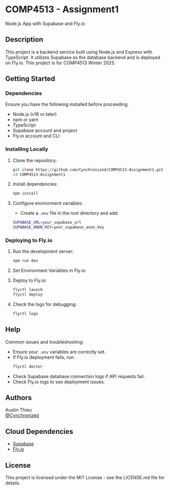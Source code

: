 # COMP4513 - Assignment1

Node.js App with Supabase and Fly.io

## Description

This project is a backend service built using Node.js and Express with TypeScript. It utilizes Supabase as the database backend and is deployed on Fly.io. This project is for COMP4513 Winter 2025.

## Getting Started

### Dependencies

Ensure you have the following installed before proceeding:

* Node.js (v16 or later)
* npm or yarn
* TypeScript
* Supabase account and project
* Fly.io account and CLI

### Installing Locally

1. Clone the repository:
   ```sh
   git clone https://github.com/Cynchronized/COMP4513-Assignment1.git
   cd COMP4513-Assignment1
   ```

2. Install dependencies:
   ```sh
   npm install
   ```

3. Configure environment variables:
   * Create a `.env` file in the root directory and add:
   ```sh
   SUPABASE_URL=your_supabase_url
   SUPABASE_ANON_KEY=your_supabase_anon_key
   ```

### Deploying to Fly.io

1. Run the development server:
   ```sh
   npm run dev
   ```
2. Set Environment Variables in Fly.io 

3. Deploy to Fly.io:
   ```sh
   flyctl launch
   flyctl deploy
   ```

3. Check the logs for debugging:
   ```sh
   flyctl logs
   ```

## Help

Common issues and troubleshooting:

* Ensure your `.env` variables are correctly set.
* If Fly.io deployment fails, run:
   ```sh
   flyctl doctor
   ```
* Check Supabase database connection logs if API requests fail.
* Check Fly.io logs to see deployment issues.

## Authors

Austin Thieu  
[@Cynchronized](https://github.com/Cynchronized)

## Cloud Dependencies

* [Supabase](https://supabase.io/)
* [Fly.io](https://fly.io/)

## License

This project is licensed under the MIT License - see the LICENSE.md file for details.
